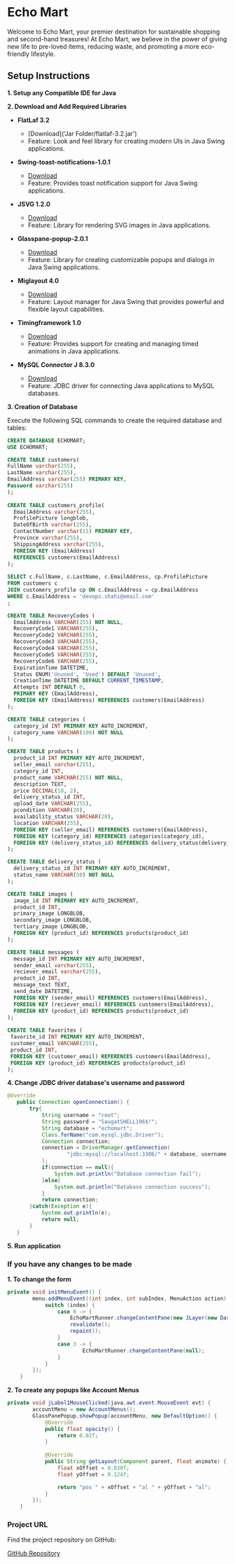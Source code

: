 # Echo Mart

Welcome to Echo Mart, your premier destination for sustainable shopping and second-hand treasures! At Echo Mart, we believe in the power of giving new life to pre-loved items, reducing waste, and promoting a more eco-friendly lifestyle.

## Setup Instructions

**1. Setup any Compatible IDE for Java**

**2. Download and Add Required Libraries**

   - **FlatLaf 3.2**
     - [Download]('Jar Folder/flatlaf-3.2.jar')
     - Feature: Look and feel library for creating modern UIs in Java Swing applications.

   - **Swing-toast-notifications-1.0.1**
     - [Download](https://search.maven.org/artifact/org.pushing-pixels/swing-toast-notifications/1.0.1/jar)
     - Feature: Provides toast notification support for Java Swing applications.

   - **JSVG 1.2.0**
     - [Download](https://search.maven.org/artifact/org.apache.xmlgraphics/batik-jsvg/1.12/jar)
     - Feature: Library for rendering SVG images in Java applications.

   - **Glasspane-popup-2.0.1**
     - [Download](https://search.maven.org/artifact/com.pigdroid/javatoolbox/2.0.1/jar)
     - Feature: Library for creating customizable popups and dialogs in Java Swing applications.

   - **Miglayout 4.0**
     - [Download](https://search.maven.org/artifact/com.miglayout/miglayout-core/4.0/jar)
     - Feature: Layout manager for Java Swing that provides powerful and flexible layout capabilities.

   - **Timingframework 1.0**
     - [Download](https://search.maven.org/artifact/org.jdesktop/timingframework/1.0/jar)
     - Feature: Provides support for creating and managing timed animations in Java applications.

   - **MySQL Connector J 8.3.0**
     - [Download](https://search.maven.org/artifact/mysql/mysql-connector-java/8.0.28/jar)
     - Feature: JDBC driver for connecting Java applications to MySQL databases.

**3. Creation of Database**

 Execute the following SQL commands to create the required database and tables:

 ```sql
 CREATE DATABASE ECHOMART;
 USE ECHOMART;
 
 CREATE TABLE customers(
 FullName varchar(255),
 LastName varchar(255),
 EmailAddress varchar(255) PRIMARY KEY,
 Password varchar(255)
 );
  
 CREATE TABLE customers_profile(
   EmailAddress varchar(255),
   ProfilePicture longblob,
   DateOfBirth varchar(255),
   ContactNumber varchar(15) PRIMARY KEY,
   Province varchar(255),
   ShippingAddress varchar(255),
   FOREIGN KEY (EmailAddress)
   REFERENCES customers(EmailAddress)
 );
   
 SELECT c.FullName, c.LastName, c.EmailAddress, cp.ProfilePicture 
 FROM customers c 
 JOIN customers_profile cp ON c.EmailAddress = cp.EmailAddress
 WHERE c.EmailAddress = 'devops.shahi@email.com'
 ;

 CREATE TABLE RecoveryCodes (
   EmailAddress VARCHAR(255) NOT NULL,
   RecoveryCode1 VARCHAR(255),
   RecoveryCode2 VARCHAR(255),
   RecoveryCode3 VARCHAR(255),
   RecoveryCode4 VARCHAR(255),
   RecoveryCode5 VARCHAR(255),
   RecoveryCode6 VARCHAR(255),
   ExpirationTime DATETIME,
   Status ENUM('Unused', 'Used') DEFAULT 'Unused',
   CreationTime DATETIME DEFAULT CURRENT_TIMESTAMP,
   Attempts INT DEFAULT 0,
   PRIMARY KEY (EmailAddress),
   FOREIGN KEY (EmailAddress) REFERENCES customers(EmailAddress)
 );

 CREATE TABLE categories (
   category_id INT PRIMARY KEY AUTO_INCREMENT,
   category_name VARCHAR(100) NOT NULL
 );

 CREATE TABLE products (
   product_id INT PRIMARY KEY AUTO_INCREMENT,
   seller_email varchar(255),
   category_id INT,
   product_name VARCHAR(255) NOT NULL,
   description TEXT,
   price DECIMAL(10, 2),
   delivery_status_id INT,
   upload_date VARCHAR(255),
   pcondition VARCHAR(20),
   availability_status VARCHAR(20),
   location VARCHAR(255),
   FOREIGN KEY (seller_email) REFERENCES customers(EmailAddress),
   FOREIGN KEY (category_id) REFERENCES categories(category_id),
   FOREIGN KEY (delivery_status_id) REFERENCES delivery_status(delivery_status_id)
 );

 CREATE TABLE delivery_status (
   delivery_status_id INT PRIMARY KEY AUTO_INCREMENT,
   status_name VARCHAR(50) NOT NULL
 );

 CREATE TABLE images (
   image_id INT PRIMARY KEY AUTO_INCREMENT,
   product_id INT,
   primary_image LONGBLOB,
   secondary_image LONGBLOB,
   tertiary_image LONGBLOB,
   FOREIGN KEY (product_id) REFERENCES products(product_id)
 );

 CREATE TABLE messages (
   message_id INT PRIMARY KEY AUTO_INCREMENT,
   sender_email varchar(255),
   reciever_email varchar(255),
   product_id INT,
   message_text TEXT,
   send_date DATETIME,
   FOREIGN KEY (sender_email) REFERENCES customers(EmailAddress),
   FOREIGN KEY (reciever_email) REFERENCES customers(EmailAddress),
   FOREIGN KEY (product_id) REFERENCES products(product_id)
 );
  
CREATE TABLE favorites (
  favorite_id INT PRIMARY KEY AUTO_INCREMENT,
  customer_email VARCHAR(255),
  product_id INT,
  FOREIGN KEY (customer_email) REFERENCES customers(EmailAddress),
  FOREIGN KEY (product_id) REFERENCES products(product_id)
);
```

**4. Change JDBC driver database's username and password**

 ```java
@Override
    public Connection openConnection() { 
        try{
            String username = "root";
            String password = "SaugatSHELL196$!";
            String database = "echomart";
            Class.forName("com.mysql.jdbc.Driver");
            Connection connection;
            connection = DriverManager.getConnection(
                    "jdbc:mysql://localhost:3306/" + database, username, password
            );
            if(connection == null){
                System.out.println("Database connection fail");
            }else{
                System.out.println("Database connection success");
            }
            return connection;
        }catch(Exception e){
            System.out.println(e);
            return null;
        }
    }
  ```
**5. Run application**

### If you have any changes to be made

**1. To change the form**
```java
private void initMenuEvent() {
        menu.addMenuEvent((int index, int subIndex, MenuAction action) -> {
            switch (index) {
                case 0 -> {
                    EchoMartRunner.changeContentPane(new JLayer(new Dashboard(), new FloatingButtonUI()));
                    revalidate();
                    repaint();
                }
                case 3 -> {
                        EchoMartRunner.changeContentPane(null);
                }
            }
        });
    }
```
**2. To create any popups like Account Menus**
```java
private void jLabel1MouseClicked(java.awt.event.MouseEvent evt) {                                     
        accountMenu = new AccountMenus();
        GlassPanePopup.showPopup(accountMenu, new DefaultOption() {
            @Override
            public float opacity() {
                return 0.02f;
            }
            
            @Override
            public String getLayout(Component parent, float animate) {
                float xOffset = 0.830f;
                float yOffset = 0.124f;

                return "pos " + xOffset + "al " + yOffset + "al";
            }
        });
    }
```

### Project URL

Find the project repository on GitHub:

[GitHub Repository](https://github.com/shahisaugat/EchoMart)
